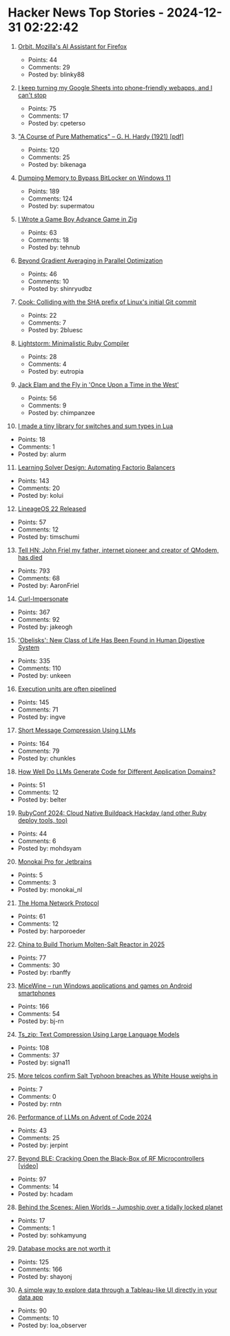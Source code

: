 # Hacker News Top Stories - 2024-12-31 02:22:42

1. [Orbit. Mozilla's AI Assistant for Firefox](https://orbitbymozilla.com/)
   - Points: 44
   - Comments: 29
   - Posted by: blinky88

2. [I keep turning my Google Sheets into phone-friendly webapps, and I can't stop](https://arstechnica.com/gadgets/2024/12/making-tiny-no-code-webapps-out-of-spreadsheets-is-a-weirdly-fulfilling-hobby/)
   - Points: 75
   - Comments: 17
   - Posted by: cpeterso

3. ["A Course of Pure Mathematics" – G. H. Hardy (1921) [pdf]](https://www.gutenberg.org/files/38769/38769-pdf.pdf)
   - Points: 120
   - Comments: 25
   - Posted by: bikenaga

4. [Dumping Memory to Bypass BitLocker on Windows 11](https://noinitrd.github.io/Memory-Dump-UEFI/)
   - Points: 189
   - Comments: 124
   - Posted by: supermatou

5. [I Wrote a Game Boy Advance Game in Zig](https://jonot.me/posts/zig-gba/)
   - Points: 63
   - Comments: 18
   - Posted by: tehnub

6. [Beyond Gradient Averaging in Parallel Optimization](https://arxiv.org/abs/2412.18052)
   - Points: 46
   - Comments: 10
   - Posted by: shinryudbz

7. [Cook: Colliding with the SHA prefix of Linux's initial Git commit](https://lwn.net/Articles/1003797/)
   - Points: 22
   - Comments: 7
   - Posted by: 2bluesc

8. [Lightstorm: Minimalistic Ruby Compiler](https://blog.llvm.org/posts/2024-12-03-minimalistic-ruby-compiler/)
   - Points: 28
   - Comments: 4
   - Posted by: eutropia

9. [Jack Elam and the Fly in 'Once Upon a Time in the West'](https://pov.imv.au.dk/Issue_24/section_1/artc4A.html)
   - Points: 56
   - Comments: 9
   - Posted by: chimpanzee

10. [I made a tiny library for switches and sum types in Lua](https://github.com/alurm/lua-match)
   - Points: 18
   - Comments: 1
   - Posted by: alurm

11. [Learning Solver Design: Automating Factorio Balancers](https://gianlucaventurini.com/posts/2024/factorio-sat)
   - Points: 143
   - Comments: 20
   - Posted by: kolui

12. [LineageOS 22 Released](https://lineageos.org/Changelog-29/)
   - Points: 57
   - Comments: 12
   - Posted by: timschumi

13. [Tell HN: John Friel my father, internet pioneer and creator of QModem, has died](undefined)
   - Points: 793
   - Comments: 68
   - Posted by: AaronFriel

14. [Curl-Impersonate](https://github.com/lexiforest/curl-impersonate)
   - Points: 367
   - Comments: 92
   - Posted by: jakeogh

15. ['Obelisks': New Class of Life Has Been Found in Human Digestive System](https://www.sciencealert.com/obelisks-entirely-new-class-of-life-has-been-found-in-the-human-digestive-system)
   - Points: 335
   - Comments: 110
   - Posted by: unkeen

16. [Execution units are often pipelined](https://blog.xoria.org/pipelining/)
   - Points: 145
   - Comments: 71
   - Posted by: ingve

17. [Short Message Compression Using LLMs](https://bellard.org/ts_sms/)
   - Points: 164
   - Comments: 79
   - Posted by: chunkles

18. [How Well Do LLMs Generate Code for Different Application Domains?](https://arxiv.org/abs/2412.18573)
   - Points: 51
   - Comments: 12
   - Posted by: belter

19. [RubyConf 2024: Cloud Native Buildpack Hackday (and other Ruby deploy tools, too)](https://www.schneems.com/rubyconf-2024-hackday/)
   - Points: 44
   - Comments: 6
   - Posted by: mohdsyam

20. [Monokai Pro for Jetbrains](https://monokai.pro/jetbrains)
   - Points: 5
   - Comments: 3
   - Posted by: monokai_nl

21. [The Homa Network Protocol](https://lwn.net/SubscriberLink/1003059/41b1d2ea281b6779/)
   - Points: 61
   - Comments: 12
   - Posted by: harporoeder

22. [China to Build Thorium Molten-Salt Reactor in 2025](https://spectrum.ieee.org/chinas-thorium-molten-salt-reactor)
   - Points: 77
   - Comments: 30
   - Posted by: rbanffy

23. [MiceWine – run Windows applications and games on Android smartphones](https://github.com/KreitinnSoftware/MiceWine-Application)
   - Points: 166
   - Comments: 54
   - Posted by: bj-rn

24. [Ts_zip: Text Compression Using Large Language Models](https://bellard.org/ts_zip/)
   - Points: 108
   - Comments: 37
   - Posted by: signa11

25. [More telcos confirm Salt Typhoon breaches as White House weighs in](https://www.theregister.com/2024/12/30/att_verizon_confirm_salt_typhoon_breach/)
   - Points: 7
   - Comments: 0
   - Posted by: rntn

26. [Performance of LLMs on Advent of Code 2024](https://www.jerpint.io/blog/advent-of-code-llms/)
   - Points: 43
   - Comments: 25
   - Posted by: jerpint

27. [Beyond BLE: Cracking Open the Black-Box of RF Microcontrollers [video]](https://media.ccc.de/v/38c3-beyond-ble-cracking-open-the-black-box-of-rf-microcontrollers)
   - Points: 97
   - Comments: 14
   - Posted by: hcadam

28. [Behind the Scenes: Alien Worlds – Jumpship over a tidally locked planet](https://www.blendernation.com/2024/12/24/behind-the-scenes-alien-worlds-jumpship-over-a-tidally-locked-planet/)
   - Points: 17
   - Comments: 1
   - Posted by: sohkamyung

29. [Database mocks are not worth it](https://www.shayon.dev/post/2024/365/database-mocks-are-just-not-worth-it/)
   - Points: 125
   - Comments: 166
   - Posted by: shayonj

30. [A simple way to explore data through a Tableau-like UI directly in your data app](https://github.com/panel-extensions/panel-graphic-walker)
   - Points: 90
   - Comments: 10
   - Posted by: loa_observer

